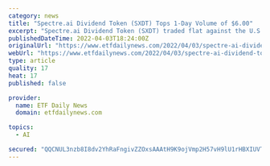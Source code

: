 ```yaml
---
category: news
title: "Spectre.ai Dividend Token (SXDT) Tops 1-Day Volume of $6.00"
excerpt: "Spectre.ai Dividend Token (SXDT) traded flat against the U.S. dollar during the 1-day period ending at 14:00 PM E.T. on April 3rd. During the last week, Spectre.ai Dividend Token has traded flat against the U."
publishedDateTime: 2022-04-03T18:24:00Z
originalUrl: "https://www.etfdailynews.com/2022/04/03/spectre-ai-dividend-token-sxdt-tops-1-day-volume-of-6-00/"
webUrl: "https://www.etfdailynews.com/2022/04/03/spectre-ai-dividend-token-sxdt-tops-1-day-volume-of-6-00/"
type: article
quality: 17
heat: 17
published: false

provider:
  name: ETF Daily News
  domain: etfdailynews.com

topics:
  - AI

secured: "QQCNUL3nzb8I8dv2YhRaFngivZZOxsAAAtH9K9ojVmp2H57vH9lU1rHBXIUVTNIrLn0iqVfAgCvPq2Ul0kUbiQAOO7Z+nyMtj4vuuWlSnHfLTlFiCCCy/kEgCma9MXicgYu+Kzg0t7f22HpLr1u3IUj9JDMLjbBv1EdSoknsIDRmylit8kGESIKFnuOXi/Mdk5sIM1wELzYLgOf+dZzKzsBODac9KnGnxJypdqX9+1NVO7L3iaiERxdJGVEOut1Wvgr2y907sGRhT9Vl+HpFBIF+Jmmyn3mBw/Oypyt4M0SDX5KZyfPzaUO+6WraulCuxaRGyRXUB5x+MQdzNIZuaK7/UFKud85Yqkp13CcZmAE=;otYE2JL53V+6UVC6zr86IA=="
---
```


